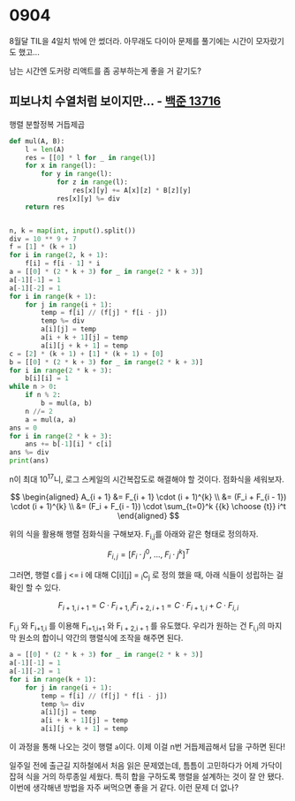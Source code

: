 # 0904

8월달 TIL을 4일치 밖에 안 썼더라. 아무래도 다이아 문제를 풀기에는 시간이 모자랐기도 했고...

남는 시간엔 도커랑 리액트를 좀 공부하는게 좋을 거 같기도?



## 피보나치 수열처럼 보이지만... - [백준 13716](https://www.acmicpc.net/problem/13716)

행렬 분할정복 거듭제곱

```Python
def mul(A, B):
    l = len(A)
    res = [[0] * l for _ in range(l)]
    for x in range(l):
        for y in range(l):
            for z in range(l):
                res[x][y] += A[x][z] * B[z][y]
            res[x][y] %= div
    return res


n, k = map(int, input().split())
div = 10 ** 9 + 7
f = [1] * (k + 1)
for i in range(2, k + 1):
    f[i] = f[i - 1] * i
a = [[0] * (2 * k + 3) for _ in range(2 * k + 3)]
a[-1][-1] = 1
a[-1][-2] = 1
for i in range(k + 1):
    for j in range(i + 1):
        temp = f[i] // (f[j] * f[i - j])
        temp %= div
        a[i][j] = temp
        a[i + k + 1][j] = temp
        a[i][j + k + 1] = temp
c = [2] * (k + 1) + [1] * (k + 1) + [0]
b = [[0] * (2 * k + 3) for _ in range(2 * k + 3)]
for i in range(2 * k + 3):
    b[i][i] = 1
while n > 0:
    if n % 2:
        b = mul(a, b)
    n //= 2
    a = mul(a, a)
ans = 0
for i in range(2 * k + 3):
    ans += b[-1][i] * c[i]
ans %= div
print(ans)
```

n이 최대 10<sup>17</sup>니, 로그 스케일의 시간복잡도로 해결해야 할 것이다. 점화식을 세워보자.

$$
\begin{aligned}
A_{i + 1} &= F_{i + 1} \cdot (i + 1)^{k} \\
&= (F_i + F_{i - 1}) \cdot (i + 1)^{k} \\
&= (F_i + F_{i - 1}) \cdot \sum_{t=0}^k {{k} \choose {t}} i^t
\end{aligned}
$$

위의 식을 활용해 행렬 점화식을 구해보자. F<sub>i,j</sub>를 아래와 같은 형태로 정의하자.

$$
F_{i, j} = \big [F_i \cdot j^0, \; \dots , \; F_i \cdot j^{k} \big ]^{T}
$$

그러면, 행렬 `C`를 j <= i 에 대해 C[i][j] = <sub>i</sub>C<sub>j</sub> 로 정의 했을 때, 아래 식들이 성립하는 걸 확인 할 수 있다.

$$
F_{i + 1, i + 1} = C \cdot F_{i + 1, i}
F_{i + 2, i + 1} = C \cdot F_{i + 1, i} + C \cdot F_{i, i}
$$

F<sub>i,i</sub> 와 F<sub>i+1,i</sub> 를 이용해 F<sub>i+1,i+1</sub> 와 F<sub>i + 2,i + 1</sub> 를 유도했다. 우리가 원하는 건 F<sub>i,i</sub>의 마지막 원소의 합이니 약간의 행렬식에 조작을 해주면 된다.     

```Python
a = [[0] * (2 * k + 3) for _ in range(2 * k + 3)]
a[-1][-1] = 1
a[-1][-2] = 1
for i in range(k + 1):
    for j in range(i + 1):
        temp = f[i] // (f[j] * f[i - j])
        temp %= div
        a[i][j] = temp
        a[i + k + 1][j] = temp
        a[i][j + k + 1] = temp
```

이 과정을 통해 나오는 것이 행렬 `a`이다. 이제 이걸 n번 거듭제곱해서 답을 구하면 된다!

일주일 전에 출근길 지하철에서 처음 읽은 문제였는데, 틈틈이 고민하다가 어제 가닥이 잡혀 식을 거의 하루종일 세웠다. 특히 합을 구하도록 행렬을 설계하는 것이 잘 안 됐다. 이번에 생각해낸 방법을 자주 써먹으면 좋을 거 같다. 이런 문제 더 없나?
